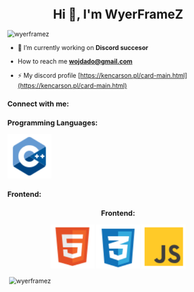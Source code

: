 <h1 align="center">Hi 👋, I'm WyerFrameZ</h1>
<p align="left"> <img src="https://komarev.com/ghpvc/?username=wyerframez&label=Profile%20views&color=0e75b6&style=plastic" alt="wyerframez" /> </p>

- 🔭 I’m currently working on **Discord succesor**

- How to reach me **wojdado@gmail.com**

- ⚡ My discord profile [https://kencarson.pl/card-main.html](https://kencarson.pl/card-main.html)

<h3 align="left">Connect with me:</h3>
<p align="left">
</p>

<h3 align="left">Programming Languages:</h3>
<img src="cpp.svg" width="100" alt="Programming Languages" />

<h3 align="left">Frontend:</h3>
<h3 align="center">Frontend:</h3>
<p align="center">
  <img src="html.svg" width="100" alt="HTML" />
  <img src="css.svg" width="100" alt="CSS" />
  <img src="js.svg" width="100" alt="JavaScript" />
</p>


<p>&nbsp;<img align="center" src="https://github-readme-stats.vercel.app/api?username=wyerframez&show_icons=true&locale=en" alt="wyerframez" /></p>
